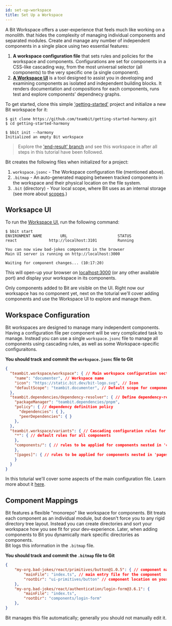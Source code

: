 ```yaml
---
id: set-up-workspace
title: Set Up a Workspace
---
```


A Bit Workspace offers a user-experience that feels much like working on a monolith.  that hides the complexity of managing individual components and separated modules. Create and manage any number of independent components in a single place using two essential features:

1. __A workspace configuration file__ that sets rules and policies for the workspace and components. Configurations are set for components in a CSS-like cascading way, from the most universal selector (all components) to the very specific one (a single component).
2. [__A Workspace UI__](/docs/workspace-ui/overview) is a tool designed to assist you in developing and examining components as isolated and independent building blocks. It renders documentation and compositions for each components, runs test and explore components' dependnecy graphs.
  
To get started, clone this simple ['getting-started'](https://github.com/teambit/getting-started-harmony) project and initialize a new Bit workspace for it:

```shell
$ git clone https://github.com/teambit/getting-started-harmony.git
$ cd getting-started-harmony

$ bbit init --harmony
Initialized an empty Bit workspace
```

> Explore the ['end-result' branch](https://github.com/teambit/getting-started-harmony/tree/end-result) and see this workspace in after all steps in this tutorial have been followed.

Bit creates the following files when initialized for a project:

1. `workspace.jsonc` - The Workspace configuration file (mentioned above).
2. `.bitmap` - An auto-generated mapping between tracked components in the workspace and their physical location on the file system.
3. `.bit` (directory) - Your local scope, where Bit uses as an internal storage (see more about [scopes](TODO).)

## Worksapce UI

To run the [Workspace UI](/docs/workspace-ui/overview), run the following command:

```shell
$ bbit start
ENVIRONMENT NAME        URL                      STATUS
react              http://localhost:3101         Running

You can now view bad-jokes components in the browser
Main UI server is running on http://localhost:3000

Waiting for component changes... (10:17:20)
```

This will open-up your browser on [localhost:3000](http://localhost:3000) (or any other available port) and display your workspace in its components.

Only components added to Bit are visible on the UI. Right now our worksapce has no component yet, next on the toturial we'll cover adding components and use the Workspace UI to explore and manage them.

## Workspace Configuration

Bit workspaces are designed to manage many independent components. Having a configuration file per component will be very complicated task to manage. Instead you can use a single `workspace.jsonc` file to manage all components using cascading rules, as well as some Workspace-specific configuraitons.  

**You should track and commit the `workspace.jsonc` file to Git**

```json title="Basic view of a workspace.jsonc"
{
  "teambit.workspace/workspace": { // Main workspace configuration section
    "name": "documenter", // Workspace name
    "icon": "https://static.bit.dev/bit-logo.svg", // Icon
    "defaultScope": "teambit.documenter", // Default scope for components created in the workspace.
  },
  "teambit.dependencies/dependency-resolver": { // Define dependency-resolution for the workspace
    "packageManager": "teambit.dependencies/pnpm",
    "policy": { // dependency definition policy
      "dependencies": { },
      "peerDependencies": { }
    },
  },
  "teambit.workspace/variants": { // Cascading configuration rules for components
    "*": { // default rules for all components
    },
    "components/": { // rules to be applied for components nested in 'components' dir
    },
    "[pages]": { // rules to be applied for components nested in 'pages' namespace
    }
  }
}
```

In this toturial we'll cover some aspects of the main configuration file. Learn more about it [here](/docs/workspace/configurations).

## Component Mappings

Bit features a flexible "monorepo" like workspace for components. Bit treats each component as an individual module, but doesn't force you to any rigid directory tree layout. Instead you can create directories and sort your workspace how you see fit for your dev-experience. Later, when adding components to Bit you dynamically mark specific directories as components.  
Bit logs this information in the `.bitmap` file.

**You should track and commit the `.bitmap` file to Git**

```json title=".bitmap file with components"
{
    "my-org.bad-jokes/react/primitives/button@1.0.5": { // component name and version
        "mainFile": "index.ts", // main entry file for the component
        "rootDir": "ui-primitives/button" // component location on your workspace
    },
    "my-org.bad-jokes/react/authentication/login-form@3.6.1": {
        "mainFile": "index.ts",
        "rootDir": "components/login-form"
    },
}
```

Bit manages this file automatically; generally you should not manually edit it.
